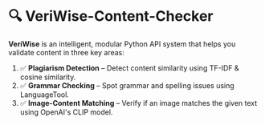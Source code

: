 
# 🔍 VeriWise-Content-Checker

**VeriWise** is an intelligent, modular Python API system that helps you validate content in three key areas:

1. ✅ **Plagiarism Detection** – Detect content similarity using TF-IDF & cosine similarity.
2. ✅ **Grammar Checking** – Spot grammar and spelling issues using LanguageTool.
3. ✅ **Image-Content Matching** – Verify if an image matches the given text using OpenAI's CLIP model.

